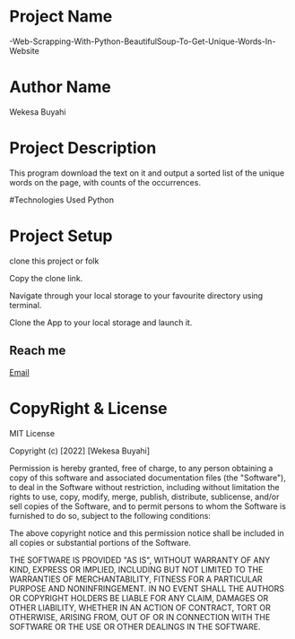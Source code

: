 # Project Name
 -Web-Scrapping-With-Python-BeautifulSoup-To-Get-Unique-Words-In-Website
# Author Name
Wekesa Buyahi
# Project Description
This program download the text on it and output a sorted list of the unique words on the page, with counts of the occurrences.

#Technologies Used 
Python


# Project Setup 
clone this project or folk

Copy the clone link.

Navigate through your local storage to your favourite directory using terminal.

Clone the App to your local storage and launch it.
 
## Reach me
[Email](wekesabuyahi@gmail.com) 

# CopyRight & License
MIT License



Copyright (c) [2022] [Wekesa Buyahi]

Permission is hereby granted, free of charge, to any person obtaining a copy
of this software and associated documentation files (the "Software"), to deal
in the Software without restriction, including without limitation the rights
to use, copy, modify, merge, publish, distribute, sublicense, and/or sell
copies of the Software, and to permit persons to whom the Software is
furnished to do so, subject to the following conditions:

The above copyright notice and this permission notice shall be included in all
copies or substantial portions of the Software.

THE SOFTWARE IS PROVIDED "AS IS", WITHOUT WARRANTY OF ANY KIND, EXPRESS OR
IMPLIED, INCLUDING BUT NOT LIMITED TO THE WARRANTIES OF MERCHANTABILITY,
FITNESS FOR A PARTICULAR PURPOSE AND NONINFRINGEMENT. IN NO EVENT SHALL THE
AUTHORS OR COPYRIGHT HOLDERS BE LIABLE FOR ANY CLAIM, DAMAGES OR OTHER
LIABILITY, WHETHER IN AN ACTION OF CONTRACT, TORT OR OTHERWISE, ARISING FROM,
OUT OF OR IN CONNECTION WITH THE SOFTWARE OR THE USE OR OTHER DEALINGS IN THE
SOFTWARE.
